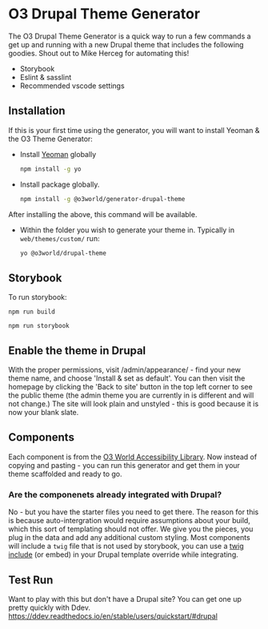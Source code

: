 # O3 Drupal Theme Generator
The O3 Drupal Theme Generator is a quick way to run a few commands a get up and running with a new Drupal theme that includes the following goodies.
Shout out to Mike Herceg for automating this!
- Storybook
- Eslint & sasslint
- Recommended vscode settings

## Installation

If this is your first time using the generator, you will want to install Yeoman & the O3 Theme Generator:
- Install [Yeoman](http://yeoman.io) globally
  ```bash
  npm install -g yo
  ```
- Install package globally. 
    ```bash
    npm install -g @o3world/generator-drupal-theme
    ```
After installing the above, this command will be available. 
- Within the folder you wish to generate your theme in. Typically in `web/themes/custom/` run:
    ```bash
    yo @o3world/drupal-theme
    ``` 
## Storybook
To run storybook:

`npm run build`

`npm run storybook`

## Enable the theme in Drupal
With the proper permissions, visit /admin/appearance/ - find your new theme name, and choose 'Install & set as default'. You can then visit the homepage by clicking the 'Back to site' button in the top left corner to see the public theme (the admin theme you are currently in is different and will not change.) The site will look plain and unstyled - this is good because it is now your blank slate.

## Components
Each component is from the [O3 World Accessibility Library](https://o3world.github.io/o3w-component-library/style-guide/index.html). Now instead of copying and pasting - you can run this generator and get them in your theme scaffolded and ready to go. 

### Are the componenets already integrated with Drupal?
No - but you have the starter files you need to get there. The reason for this is because auto-intergration would require assumptions about your build, which this sort of templating should not offer. We give you the pieces, you plug in the data and add any additional custom styling. Most components will include a `twig` file that is not used by storybook, you can use a [twig include](https://twig.symfony.com/doc/2.x/tags/include.html) (or embed) in your Drupal template override while integrating.

## Test Run
Want to play with this but don't have a Drupal site? You can get one up pretty quickly with Ddev. 
https://ddev.readthedocs.io/en/stable/users/quickstart/#drupal

